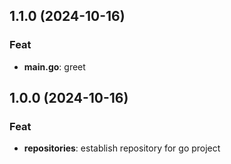 ## 1.1.0 (2024-10-16)

### Feat

- **main.go**: greet

## 1.0.0 (2024-10-16)

### Feat

- **repositories**: establish repository for go project

